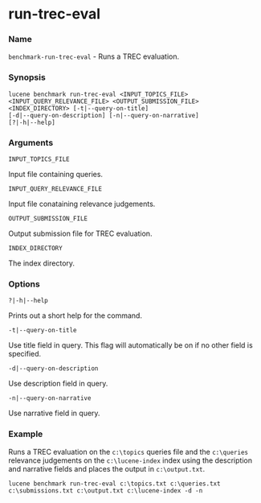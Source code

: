 ﻿# run-trec-eval

### Name

`benchmark-run-trec-eval` - Runs a TREC evaluation.

### Synopsis

<code>lucene benchmark run-trec-eval \<INPUT_TOPICS_FILE> \<INPUT_QUERY_RELEVANCE_FILE> \<OUTPUT_SUBMISSION_FILE> \<INDEX_DIRECTORY> [-t|--query-on-title] [-d|--query-on-description] [-n|--query-on-narrative] [?|-h|--help]</code>

### Arguments

`INPUT_TOPICS_FILE`

Input file containing queries.

`INPUT_QUERY_RELEVANCE_FILE`

Input file conataining relevance judgements.

`OUTPUT_SUBMISSION_FILE`

Output submission file for TREC evaluation.

`INDEX_DIRECTORY`

The index directory.

### Options

`?|-h|--help`

Prints out a short help for the command.

`-t|--query-on-title`

Use title field in query. This flag will automatically be on if no other field is specified.

`-d|--query-on-description`

Use description field in query.

`-n|--query-on-narrative`

Use narrative field in query.

### Example

Runs a TREC evaluation on the `c:\topics` queries file and the `c:\queries` relevance judgements on the `c:\lucene-index` index using the description and narrative fields and places the output in `c:\output.txt`.

<code>lucene benchmark run-trec-eval c:\topics.txt c:\queries.txt c:\submissions.txt c:\output.txt c:\lucene-index -d -n</code>
